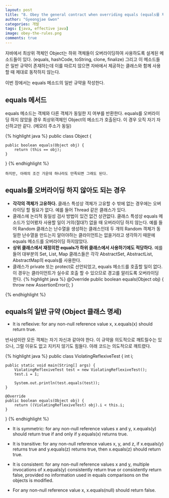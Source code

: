 ```yaml
---
layout: post
title: "8. Obey the general contract when overriding equals (equals를 재정의할 때는 일반 규약을 따르라)"
author: "Gyeongjae Gwon"
categories: 개발
tags: [java, effective java]
image: obey-the-rules.png
comments: true
---
```



자바에서 최상위 객체인 Object는 하위 객체들이 오버라이딩하여 사용하도록 설계된 메소드들이 있다. (equals, hashCode, toString, clone, finalize)
그리고 이 메소드들은 일반 규약이 존재하는데 이를 따르지 않으면 자바에서 제공하는 클래스와 함께 사용할 때 제대로 동작하지 않는다.

이번 장에서는 equals 메소드의 일반 규약을 작성한다.

## equals 메서드

equals 메소드는 객체와 다른 객체가 동일한 지 여부를 반환한다. equals를 오버라이딩 하지 않았을 경우 최상위객체인 Object의 메소드가 호출된다.
이 경우 오직 자기 자신하고만 같다. (메모리 주소가 동일)

{% highlight java %}
public class Object {

    public boolean equals(Object obj) {
        return (this == obj);
    }
}
{% endhighlight %}

```
하지만, 아래의 조건 가운데 하나라도 만족되면 그래도 된다.
```

## equals를 오버라이딩 하지 않아도 되는 경우

* **각각의 객체가 고유하다.** 클래스 특성상 객체가 고유할 수 밖에 없는 경우에는 오버라이딩 할 필요가 없다. 예를 들어 Thread 같은 클래스가 있다.
* 클래스에 논리적 동일성 검사 방법이 있건 없건 상관없다. 클래스 특성상 equals 메소드가 있어봤자 사용할 일이 거의(절대?) 없을 때 오버라이딩 하지 않는다. 예를 들어 Random 클래스는 난수열을 생성하는 클래스인데 두 개의 Random 객체가 동일한 난수열을 만드는지 알아야하는 클라이언트는 없을거라고 생각하기 때문에 equals 메소드를 오버라이딩 하지않았다.
* **상위 클래스에서 재정의한 equals가 하위 클래스에서 사용하기에도 적당하다.** 예를들어 대부분의 Set, List, Map 클래스들은 각각 AbstractSet, AbstractList, AbstractMap의 equals를 사용한다. 
* 클래스가 private 또는 protect로 선언되었고, equals 메소드를 호출할 일이 없다. 이 경우는 클라이언트가 실수로 호출 할 수 있으므로 경고를 알리도록 오버라이딩 한다.
{% highlight java %}
	@Override
	public boolean equals(Object obj) {
		throw new AssertionError();
	}

{% endhighlight %}


## equals의 일반 규약 (Object 클래스 명세)

* It is reflexive: for any non-null reference value x, x.equals(x) should return true. 

반사성이란 모든 객체는 자기 자신과 같아야 한다. 이 규약을 의도적으로 깨트릴수는 있으나, 그럴 이유도 없고 지키지 않기도 힘들다.
아래 코드는 의도적으로 깨트렸다.

{% highlight java %}
public class ViolatingReflexiveTest {
	int i;

	public static void main(String[] args) {
		ViolatingReflexiveTest test = new ViolatingReflexiveTest();
		test.i = 1;

		System.out.println(test.equals(test));
	}

	@Override
	public boolean equals(Object obj) {
		return ((ViolatingReflexiveTest) obj).i < this.i;
	}
}
{% endhighlight %}

* It is symmetric: for any non-null reference values x and y, x.equals(y) should return true if and only if y.equals(x) returns true. 


* It is transitive: for any non-null reference values x, y, and z, if x.equals(y) returns true and y.equals(z) returns true, then x.equals(z) should return true. 


* It is consistent: for any non-null reference values x and y, multiple invocations of x.equals(y) consistently return true or consistently return false, provided no information used in equals comparisons on the objects is modified. 


* For any non-null reference value x, x.equals(null) should return false. 


